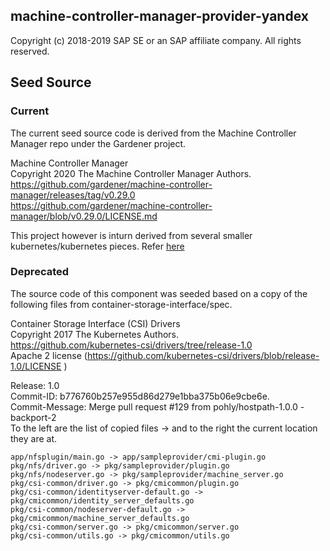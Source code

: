 ## machine-controller-manager-provider-yandex
Copyright (c) 2018-2019 SAP SE or an SAP affiliate company. All rights reserved.

## Seed Source

### Current

The current seed source code is derived from the Machine Controller Manager repo under the Gardener project.

Machine Controller Manager  
Copyright 2020 The Machine Controller Manager Authors.  
https://github.com/gardener/machine-controller-manager/releases/tag/v0.29.0  
https://github.com/gardener/machine-controller-manager/blob/v0.29.0/LICENSE.md  

This project however is inturn derived from several smaller kubernetes/kubernetes pieces. Refer [here](https://github.com/gardener/machine-controller-manager/blob/v0.29.0/NOTICE.md)

### Deprecated

The source code of this component was seeded based on a copy of the following files from container-storage-interface/spec. 

Container Storage Interface (CSI) Drivers  
Copyright 2017 The Kubernetes Authors.  
https://github.com/kubernetes-csi/drivers/tree/release-1.0  
Apache 2 license (https://github.com/kubernetes-csi/drivers/blob/release-1.0/LICENSE )

Release: 1.0  
Commit-ID: b776760b257e955d86d279e1bba375b06e9cbe6e.  
Commit-Message:  Merge pull request #129 from pohly/hostpath-1.0.0 -backport-2  
To the left are the list of copied files -> and to the right the current location they are at.  

    app/nfsplugin/main.go -> app/sampleprovider/cmi-plugin.go
    pkg/nfs/driver.go -> pkg/sampleprovider/plugin.go
    pkg/nfs/nodeserver.go -> pkg/sampleprovider/machine_server.go
    pkg/csi-common/driver.go -> pkg/cmicommon/plugin.go
    pkg/csi-common/identityserver-default.go -> pkg/cmicommon/identity_server_defaults.go
    pkg/csi-common/nodeserver-default.go -> pkg/cmicommon/machine_server_defaults.go
    pkg/csi-common/server.go -> pkg/cmicommon/server.go
    pkg/csi-common/utils.go -> pkg/cmicommon/utils.go


